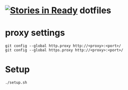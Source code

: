 [![Stories in Ready](https://badge.waffle.io/koara-local/dotfiles.png?label=ready&title=Ready)](https://waffle.io/koara-local/dotfiles)
dotfiles
========

# proxy settings

```
git config --global http.proxy http://<proxy>:<port>/
git config --global https.proxy http://<proxy>:<port>/
```

# Setup

```
./setup.sh
```
